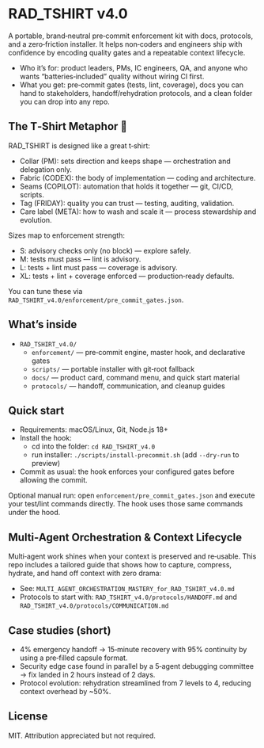 # RAD_TSHIRT v4.0

A portable, brand‑neutral pre‑commit enforcement kit with docs, protocols, and a zero‑friction installer. It helps non‑coders and engineers ship with confidence by encoding quality gates and a repeatable context lifecycle.

- Who it’s for: product leaders, PMs, IC engineers, QA, and anyone who wants “batteries‑included” quality without wiring CI first.
- What you get: pre‑commit gates (tests, lint, coverage), docs you can hand to stakeholders, handoff/rehydration protocols, and a clean folder you can drop into any repo.

## The T‑Shirt Metaphor 👕

RAD_TSHIRT is designed like a great t‑shirt:

- Collar (PM): sets direction and keeps shape — orchestration and delegation only.
- Fabric (CODEX): the body of implementation — coding and architecture.
- Seams (COPILOT): automation that holds it together — git, CI/CD, scripts.
- Tag (FRIDAY): quality you can trust — testing, auditing, validation.
- Care label (META): how to wash and scale it — process stewardship and evolution.

Sizes map to enforcement strength:
- S: advisory checks only (no block) — explore safely.
- M: tests must pass — lint is advisory.
- L: tests + lint must pass — coverage is advisory.
- XL: tests + lint + coverage enforced — production‑ready defaults.

You can tune these via `RAD_TSHIRT_v4.0/enforcement/pre_commit_gates.json`.

## What’s inside

- `RAD_TSHIRT_v4.0/`
  - `enforcement/` — pre‑commit engine, master hook, and declarative gates
  - `scripts/` — portable installer with git‑root fallback
  - `docs/` — product card, command menu, and quick start material
  - `protocols/` — handoff, communication, and cleanup guides

## Quick start

- Requirements: macOS/Linux, Git, Node.js 18+
- Install the hook:
  - cd into the folder: `cd RAD_TSHIRT_v4.0`
  - run installer: `./scripts/install-precommit.sh` (add `--dry-run` to preview)
- Commit as usual: the hook enforces your configured gates before allowing the commit.

Optional manual run: open `enforcement/pre_commit_gates.json` and execute your test/lint commands directly. The hook uses those same commands under the hood.

## Multi‑Agent Orchestration & Context Lifecycle

Multi‑agent work shines when your context is preserved and re‑usable. This repo includes a tailored guide that shows how to capture, compress, hydrate, and hand off context with zero drama:

- See: `MULTI_AGENT_ORCHESTRATION_MASTERY_for_RAD_TSHIRT_v4.0.md`
- Protocols to start with: `RAD_TSHIRT_v4.0/protocols/HANDOFF.md` and `RAD_TSHIRT_v4.0/protocols/COMMUNICATION.md`

## Case studies (short)

- 4% emergency handoff → 15‑minute recovery with 95% continuity by using a pre‑filled capsule format.
- Security edge case found in parallel by a 5‑agent debugging committee → fix landed in 2 hours instead of 2 days.
- Protocol evolution: rehydration streamlined from 7 levels to 4, reducing context overhead by ~50%.

## License

MIT. Attribution appreciated but not required.
